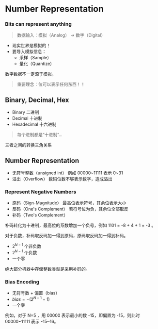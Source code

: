# Number Representation

### Bits can represent anything

> 数据输入：模拟（Analog） → 数字（Digital）

- 现实世界是模拟的！
- 要导入模拟信息：
    - 采样（Sample）
    - 量化（Quantize）

数字数据不一定源于模拟。

> 重要理念：位可以表示任何东西！！

## Binary, Decimal, Hex

- Binary 二进制
- Decimal 十进制
- Hexadecimal 十六进制

> 每个进制都是“十进制”...

三者之间的转换三角关系

## Number Representation

- 无符号整数（unsigned int）
	例如 00000~11111 表示 0~31
- 溢出（Overflow）
	数码位数不够表示数字，造成溢出

### Represent Negative Numbers

- 原码（Sign-Magnitude）
	最高位表示符号，其余位表示大小
- 反码（One's Complement）
	若符号位为负，其余位全部取反
- 补码（Two's Complement）

补码转化为十进制，最高位的系数增加一个负号，例如 1101 = -8 + 4 + 1 = -3 。

对于负数，补码取反码加一得到原码，原码取反码加一得到补码。

- $2^{N-1}$ 个非负数
- $2^{N-1}$ 个负数
- 一个零

绝大部分机器中存储整数类型是采用补码的。

### Bias Encoding

- 无符号数 + 偏置（bias） 
- $bias=-(2^{N-1}-1)$ 
- 一个零

例如，对于 N=5 ，用 00000 表示最小的数 -15，即偏置为 -15，则此时 00000~11111 表示 -15~16。
